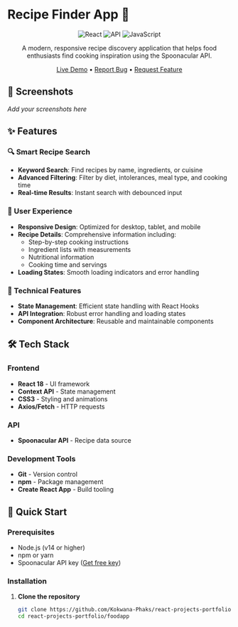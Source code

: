 # Recipe Finder App 🍳

<div align="center">

![React](https://img.shields.io/badge/React-18.2.0-61DAFB?logo=react)
![API](https://img.shields.io/badge/Spoonacular-API-FF6B6B?logo=spoonacular)
![JavaScript](https://img.shields.io/badge/JavaScript-ES6+-F7DF1E?logo=javascript)

A modern, responsive recipe discovery application that helps food enthusiasts find cooking inspiration using the Spoonacular API.

[Live Demo](#) • [Report Bug](https://github.com/Kokwana-Phaks/react-projects-portfolio/issues) • [Request Feature](https://github.com/Kokwana-Phaks/react-projects-portfolio/issues)

</div>

## 📸 Screenshots

*Add your screenshots here*
<!-- ![Home Page](./screenshots/home.png) -->
<!-- ![Recipe Details](./screenshots/details.png) -->

## ✨ Features

### 🔍 Smart Recipe Search
- **Keyword Search**: Find recipes by name, ingredients, or cuisine
- **Advanced Filtering**: Filter by diet, intolerances, meal type, and cooking time
- **Real-time Results**: Instant search with debounced input

### 📱 User Experience
- **Responsive Design**: Optimized for desktop, tablet, and mobile
- **Recipe Details**: Comprehensive information including:
  - Step-by-step cooking instructions
  - Ingredient lists with measurements
  - Nutritional information
  - Cooking time and servings
- **Loading States**: Smooth loading indicators and error handling

### 🎯 Technical Features
- **State Management**: Efficient state handling with React Hooks
- **API Integration**: Robust error handling and loading states
- **Component Architecture**: Reusable and maintainable components

## 🛠️ Tech Stack

### Frontend
- **React 18** - UI framework
- **Context API** - State management
- **CSS3** - Styling and animations
- **Axios/Fetch** - HTTP requests

### API
- **Spoonacular API** - Recipe data source

### Development Tools
- **Git** - Version control
- **npm** - Package management
- **Create React App** - Build tooling

## 🚀 Quick Start

### Prerequisites
- Node.js (v14 or higher)
- npm or yarn
- Spoonacular API key ([Get free key](https://spoonacular.com/food-api))

### Installation

1. **Clone the repository**
   ```bash
   git clone https://github.com/Kokwana-Phaks/react-projects-portfolio.git
   cd react-projects-portfolio/foodapp
